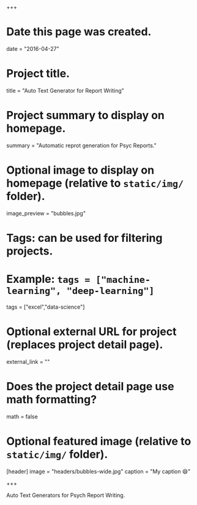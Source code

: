 +++
# Date this page was created.
date = "2016-04-27"

# Project title.
title = "Auto Text Generator for Report Writing"  


# Project summary to display on homepage.
summary = "Automatic reprot generation for Psyc Reports."


# Optional image to display on homepage (relative to `static/img/` folder).
image_preview = "bubbles.jpg"

# Tags: can be used for filtering projects.
# Example: `tags = ["machine-learning", "deep-learning"]`
tags = ["excel","data-science"]

# Optional external URL for project (replaces project detail page).
external_link = ""

# Does the project detail page use math formatting?
math = false

# Optional featured image (relative to `static/img/` folder).
[header]
image = "headers/bubbles-wide.jpg"
caption = "My caption :smile:"

+++

Auto Text Generators for Psych Report Writing.